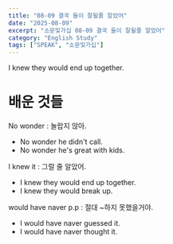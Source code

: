 ```yaml
---
title: "08-09 결국 둘이 잘될줄 알았어"
date: "2025-08-09"
excerpt: "소문및가십 08-09 결국 둘이 잘될줄 알았어"
category: "English Study"
tags: ["SPEAK", "소문및가십"]
---
```


I knew they would end up together.


# 배운 것들

No wonder : 놀랍지 않아.
- No wonder he didn't call.
- No wonder he's great with kids.

I knew it : 그럴 줄 알았어.
- I knew they would end up together.
- I knew they would break up.

would have naver p.p : 절대 ~하지 못했을거야.
- I would have naver guessed it.
- I would have naver thought it.





